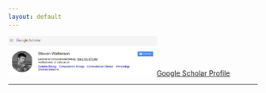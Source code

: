 ```yaml
---
layout: default
---
```

<a href="http://dx.doi.org/10.6084/m9.figshare.97316"><img src="/assets/img/Capture3.PNG" alt="poster1" width="300px"/></a>[Google Scholar Profile](https://scholar.google.co.uk/citations?user=oMccxPwAAAAJ&hl=en&oi=ao) 

<hr>
